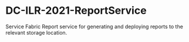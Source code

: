 # DC-ILR-2021-ReportService

Service Fabric Report service for generating and deploying reports to the relevant storage location.